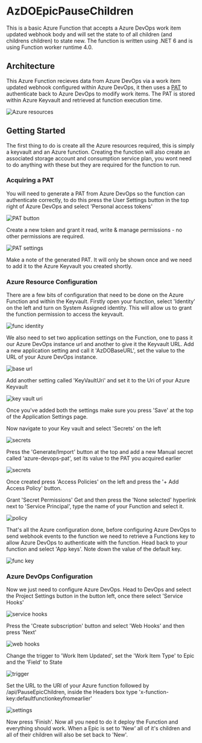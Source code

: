 # AzDOEpicPauseChildren
This is a basic Azure Function that accepts a Azure DevOps work item updated webhook body and will set the state to of all children (and childrens children) to state new. The function is written using .NET 6 and is using Function worker runtime 4.0.

## Architecture 
This Azure Function recieves data from Azure DevOps via a work item updated webhook configured within Azure DevOps, it then uses a [PAT](https://docs.microsoft.com/en-us/azure/devops/organizations/accounts/use-personal-access-tokens-to-authenticate?view=azure-devops&tabs=Windows) to authenticate back to Azure DevOps to modify work items. The PAT is stored within Azure Keyvault and retrieved at function execution time.


![Azure resources](./Documentation/azsetup.png)

## Getting Started
The first thing to do is create all the Azure resources required, this is simply a keyvault and an Azure function. Creating the function will also create an associated storage account and consumption service plan, you wont need to do anything with these but they are required for the function to run.

### Acquiring a PAT
You will need to generate a PAT from Azure DevOps so the function can authenticate correctly, to do this press the User Settings button in the top right of Azure DevOps and select 'Personal access tokens'

![PAT button](./Documentation/PATbutton.png)

Create a new token and grant it read, write & manage permissions - no other permissions are required.

![PAT settings](./Documentation/patsettings.png)

Make a note of the generated PAT. It will only be shown once and we need to add it to the Azure Keyvault you created shortly.

### Azure Resource Configuration
There are a few bits of configuration that need to be done on the Azure Function and within the Keyvault. Firstly open your function, select 'Identity' on the left and turn on System Assigned identity. This will allow us to grant the function permission to access the keyvault.

![func identity](./Documentation/funcidentity.png)

We also need to set two application settings on the Function, one to pass it our Azure DevOps instance url and another to give it the Keyvault URL. Add a new application setting and call it 'AzDOBaseURL', set the value to the URL of your Azure DevOps instance.

![base url](./Documentation/baseurl.png)

Add another setting called 'KeyVaultUri' and set it to the Uri of your Azure Keyvault

![key vault uri](./Documentation/keyvaulturi.png)

Once you've added both the settings make sure you press 'Save' at the top of the Application Settings page.

Now navigate to your Key vault and select 'Secrets' on the left

![secrets](./Documentation/secretsbutton.png)

Press the 'Generate/Import' button at the top and add a new Manual secret called 'azure-devops-pat', set its value to the PAT you acquired earlier

![secrets](./Documentation/patkv.png)

Once created press 'Access Policies' on the left and press the '+ Add Access Policy' button.

Grant 'Secret Permissions' Get and then press the 'None selected' hyperlink next to 'Service Principal', type the name of your Function and select it.

![policy](./Documentation/kvaccesspolicy.png)

That's all the Azure configuration done, before configuring Azure DevOps to send webhook events to the function we need to retrieve a Functions key to allow Azure DevOps to authenticate with the function. Head back to your function and select 'App keys'. Note down the value of the default key.

![func key](./Documentation/funckey.png)

### Azure DevOps Configuration

Now we just need to configure Azure DevOps. Head to DevOps and select the Project Settings button in the button left, once there select 'Service Hooks'

![service hooks](./Documentation/hooks.png)

Press the 'Create subscription' button and select 'Web Hooks' and then press 'Next'

![web hooks](./Documentation/wh.png)

Change the trigger to 'Work Item Updated', set the 'Work Item Type' to Epic and the 'Field' to State

![trigger](./Documentation/trigger.png)

Set the URL to the URl of your Azure function followed by /api/PauseEpicChildren, inside the Headers box type 'x-function-key:defaultfunctionkeyfromearlier'

![settings](./Documentation/whsettings.png)

Now press 'Finish'. Now all you need to do it deploy the Function and everything should work. When a Epic is set to 'New' all of it's children and all of their children will also be set back to 'New'.
